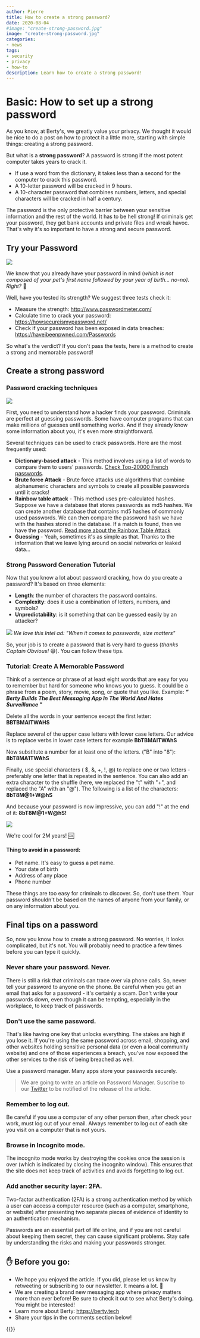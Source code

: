 ```yaml
---
author: Pierre
title: How to create a strong password?
date: 2020-08-04
#image: "create-strong-password.jpg"
image: "create-strong-password.jpg"
categories:
- news
tags:
- security
- privacy
- how-to
description: Learn how to create a strong password! 
---
```


# Basic: How to set up a strong password

As you know, at Berty's, we greatly value your privacy. We thought it would be nice to do a post on how to protect it a little more, starting with simple things: creating a strong password. 

But  what is a **strong password**? A password is strong if the most potent computer takes years to crack it.
 
* If use a word from the dictionary, it takes less than a second for the computer to crack this password.
* A 10-letter password will be cracked in 9 hours.
* A 10-character password that combines numbers, letters, and special characters will be cracked in half a century.

The password is the only protective barrier between your sensitive information and the rest of the world. It has to be hell strong!  If criminals get your password, they get bank accounts and private files and wreak havoc. That's why it's so important to have a strong and secure password. 

## Try your Password

![](https://i.imgur.com/6iDMvY2.jpg)

We know that you already have your password in mind (_which is not composed of your pet's first name followed by your year of birth... no-no). Right?_ 🤔  

Well, have you tested its strength? We suggest three tests check it: 

* Measure the strength: http://www.passwordmeter.com/
* Calculate time to crack your password: https://howsecureismypassword.net/
* Check if your password has been exposed in data breaches: https://haveibeenpwned.com/Passwords


So what's the verdict? If you don't pass the tests, here is a method to create a strong and memorable password! 


## Create a strong password


### Password cracking techniques

![](https://i.imgur.com/UWzE8m4.jpg)

First, you need to understand how a hacker finds your password. Criminals are perfect at guessing passwords. Some have computer programs that can make millions of guesses until something works. And if they already know some information about you, it's even more straightforward. 

Several techniques can be used to crack passwords. Here are the most frequently used: 

* **Dictionary-based attack** - This method involves using a list of words to compare them to users' passwords. [Check Top-20000 French passwords](https://github.com/danielmiessler/SecLists/blob/master/Passwords/richelieu-french-top20000.txt).
* **Brute force Attack** - Brute force attacks use algorithms that combine alphanumeric characters and symbols to create all possible passwords until it cracks!
* **Rainbow table attack** - This method uses pre-calculated hashes. Suppose we have a database that stores passwords as md5 hashes. We can create another database that contains md5 hashes of commonly used passwords. We can then compare the password hash we have with the hashes stored in the database. If a match is found, then we have the password. [Read more about the Rainbow Table Attack](https://www.geeksforgeeks.org/understanding-rainbow-table-attack/)
* **Guessing** - Yeah, sometimes it's as simple as that. Thanks to the information that we leave lying around on social networks or leaked data...



### Strong Password Generation Tutorial

Now that you know a lot about password cracking, how do you create a password? It's based on three elements: 

* **Length**: the number of characters the password contains.
* **Complexity**: does it use a combination of letters, numbers, and symbols?
* **Unpredictability**: is it something that can be guessed easily by an attacker?



![](https://i.imgur.com/CM9Yc1v.gif)
_We love this Intel ad: "When it comes to passwords, size matters"_



So, your job is to create a password that is very hard to guess (_thanks Captain Obvious!_ 😅). You can follow these tips. 

### Tutorial: Create A Memorable Password

Think of a sentence or phrase of at least eight words that are easy for you to remember but hard for someone who knows you to guess. It could be a phrase from a poem, story, movie, song, or quote that you like. Example: **_" Berty Builds The Best Messaging App In The World And Hates Surveillance "_**

Delete all the words in your sentence except the first letter: **BBTBMAITWAHS**

Replace several of the upper case letters with lower case letters. Our advice is to replace verbs in lower case letters for example **BbTBMAITWAhS**

Now substitute a number for at least one of the letters. ("B" into "8"): **8bT8MA1TWAhS** 

Finally, use special characters ( $, &, +, !, @) to replace one or two letters - preferably one letter that is repeated in the sentence. You can also add an extra character to the shuffle (here, we replaced the "t" with "+", and replaced the "A" with an "@"). The following is a list of the characters: **8bT8M@1+W@hS**

And because your password is now impressive, you can add "!" at the end of it: **8bT8M@1+W@hS!**

![](https://i.imgur.com/0NvfHbt.png)

We're cool for 2M years! :cool: 


#### Thing to avoid in a password:

* Pet name. It's easy to guess a pet name.  
* Your date of birth
* Address of any place
* Phone number 

These things are too easy for criminals to discover. So, don't use them. Your password shouldn't be based on the names of anyone from your family, or on any information about you. 


## Final tips on a password

So, now you know how to create a strong password. No worries, it looks complicated, but it's not. You will probably need to practice a few times before you can type it quickly. 

### Never share your password. Never.

There is still a risk that criminals can trace over via phone calls. So, never tell your password to anyone on the phone. Be careful when you get an email that asks for a password - it's certainly a scam. Don't write your passwords down, even though it can be tempting, especially in the workplace, to keep track of passwords.

### Don't use the same password.

That's like having one key that unlocks everything. The stakes are high if you lose it. If you're using the same password across email, shopping, and other websites holding sensitive personal data (or even a local community website) and one of those experiences a breach, you've now exposed the other services to the risk of being breached as well. 

Use a password manager. Many apps store your passwords securely. 

> We are going to write an article on Password Manager. Suscribe to our [Twitter](https://twitter.com/berty) to be notified of the release of the article.


### Remember to log out. 

Be careful if you use a computer of any other person then, after check your work, must log out of your email. 
Always remember to log out of each site you visit on a computer that is not yours.

### Browse in Incognito mode.

The incognito mode works by destroying the cookies once the session is over (which is indicated by closing the incognito window). This ensures that the site does not keep track of activities and avoids forgetting to log out. 


### Add another security layer: 2FA.

Two-factor authentication (2FA) is a strong authentication method by which a user can access a computer resource (such as a computer, smartphone, or website) after presenting two separate pieces of evidence of identity to an authentication mechanism.


Passwords are an essential part of life online, and if you are not careful about keeping them secret, they can cause significant problems. Stay safe by understanding the risks and making your passwords stronger.

## ✋ Before you go:

* We hope you enjoyed the article. If you did, please let us know by retweeting or subscribing to our newsletter. It means a lot. 🧡
 * We are creating a brand new messaging app where privacy matters more than ever before! Be sure to check it out to see what Berty's doing. You might be interested! 
 * Learn more about Berty: https://berty.tech
 * Share your tips in the comments section below!


{{<tweet id="1224339846333976577">}}


